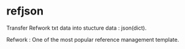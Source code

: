 # refjson
Transfer Refwork txt data into stucture data : json(dict).  

Refwork : One of the most popular reference management template.
